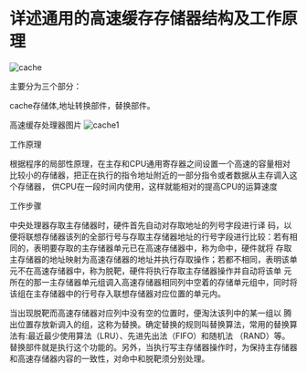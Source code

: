 # 详述通用的高速缓存存储器结构及工作原理 

![cache](http://a4.att.hudong.com/31/12/01000000000000119081287936231.jpg)

主要分为三个部分：

cache存储体,地址转换部件，替换部件。

高速缓存处理器图片
![cache1](https://gss3.bdstatic.com/-Po3dSag_xI4khGkpoWK1HF6hhy/baike/c0%3Dbaike272%2C5%2C5%2C272%2C90/sign=f631d4c9e51190ef15f69a8daf72f673/574e9258d109b3deef86e04ccebf6c81800a4cdc.jpg)

工作原理

根据程序的局部性原理，在主存和CPU通用寄存器之间设置一个高速的容量相对比较小的存储器，把正在执行的指令地址附近的一部分指令或者数据从主存调入这个存储器，
供CPU在一段时间内使用，这样就能相对的提高CPU的运算速度

工作步骤

中央处理器存取主存储器时，硬件首先自动对存取地址的列号字段进行译
码，以便将联想存储器该列的全部行号与存取主存储器地址的行号字段进行比较：若有相同的，表明要存取的主存储器单元已在高速存储器中，称为命中，硬件就将
存取主存储器的地址映射为高速存储器的地址并执行存取操作；若都不相同，表明该单元不在高速存储器中，称为脱靶，硬件将执行存取主存储器操作并自动将该单
元所在的那一主存储器单元组调入高速存储器相同列中空着的存储单元组中，同时将该组在主存储器中的行号存入联想存储器对应位置的单元内。

当出现脱靶而高速存储器对应列中没有空的位置时，便淘汰该列中的某一组以
腾出位置存放新调入的组，这称为替换。确定替换的规则叫替换算法，常用的替换算法有:最近最少使用算法（LRU）、先进先出法（FIFO）和随机法
（RAND）等。替换部件就是执行这个功能的。另外，当执行写主存储器操作时，为保持主存储器和高速存储器内容的一致性，对命中和脱靶须分别处理。
